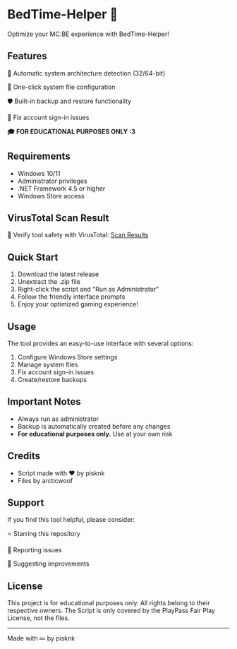 # BedTime-Helper 🌙

Optimize your MC:BE experience with BedTime-Helper!

## Features

🔄 Automatic system architecture detection (32/64-bit)

💫 One-click system file configuration

🛡️ Built-in backup and restore functionality

🔧 Fix account sign-in issues

**🎓 FOR EDUCATIONAL PURPOSES ONLY :3**


## Requirements

- Windows 10/11
- Administrator privileges
- .NET Framework 4.5 or higher
- Windows Store access

## VirusTotal Scan Result

🤔 Verify tool safety with VirusTotal: [Scan Results](https://www.virustotal.com/gui/file/39fc8832075bae229abf80f88c1108b6e8d015395f87b0e1d77d73ab8cc8c2e9/detection)

## Quick Start

1. Download the latest release
2. Unextract the .zip file
3. Right-click the script and "Run as Administrator"
4. Follow the friendly interface prompts
5. Enjoy your optimized gaming experience!

## Usage

The tool provides an easy-to-use interface with several options:

1. Configure Windows Store settings
2. Manage system files
3. Fix account sign-in issues
4. Create/restore backups

## Important Notes

- Always run as administrator
- Backup is automatically created before any changes
- **For educational purposes only.** Use at your own risk

## Credits

- Script made with ❤️ by pisknk
- Files by arcticwoof

## Support

If you find this tool helpful, please consider:

⭐ Starring this repository

🐛 Reporting issues

💭 Suggesting improvements


## License

This project is for educational purposes only. All rights belong to their respective owners. The Script is only covered by the PlayPass Fair Play License, not the files.

---
Made with 💤 by pisknk
